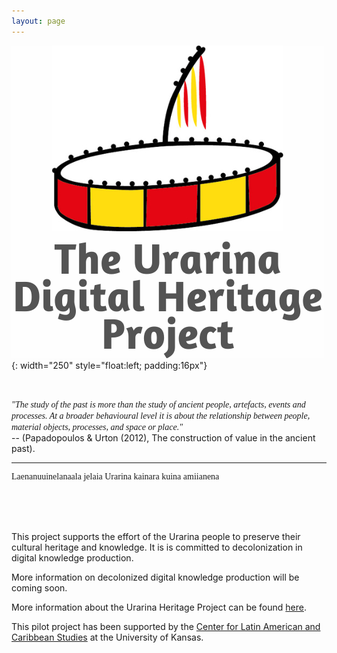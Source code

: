 ```yaml
---
layout: page
---
```




![alt-text-1](assets/logo/Urarina-logo-with-text4.png "Urarina logo"){: width="250" style="float:left; padding:16px"} 
  
&nbsp;
&nbsp;
&nbsp;

<span style="font-family:Papyrus; font-style: italic; flow:right"> "The study of the past is more than the study of ancient people, artefacts, events and processes. At a broader behavioural level it is about the relationship between people, material objects, processes, and space or place."  </span>  
 -- (Papadopoulos & Urton (2012), The construction of value in the ancient past).
&nbsp;

---
<p style="font-family: Al Tarikh">Laenanuuinelanaala jelaia Urarina kainara kuina amiianena</p>
<br><br><br>
  
This project supports the  effort of the Urarina people to preserve their cultural heritage and knowledge. It is is committed to decolonization in digital knowledge production.

More information on decolonized digital knowledge production will be coming soon.

More information about the Urarina Heritage Project can be found [here](pages/about.html).

This pilot project has been supported by the [Center for Latin American and Caribbean Studies](https://clacs.ku.edu/) at the University of Kansas.

